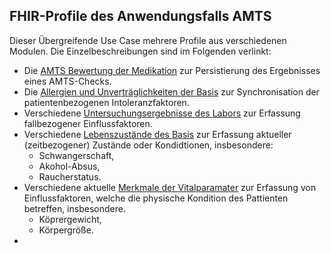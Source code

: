 ## FHIR-Profile des Anwendungsfalls AMTS

Dieser Übergreifende Use Case mehrere Profile aus verschiedenen Modulen. Die Einzelbeschreibungen sind im Folgenden verlinkt:
- Die [AMTS Bewertung der Medikation](https://simplifier.net/guide/isik-medikation-v4/ImplementationGuide-markdown-Datenobjekte-Profile_AMTSBewertung) zur Persistierung des Ergebnisses eines AMTS-Checks.
- Die [Allergien und Unverträglichkeiten der Basis](https://simplifier.net/guide/isik-basis-v4/markdown-Datenobjekte-Datenobjekte_AllergieUnvertraeglichkeit) zur Synchronisation der patientenbezogenen Intoleranzfaktoren.
- Verschiedene [Untersuchungsergebnisse des Labors](https://simplifier.net/isik-labor-v4/isiklaboruntersuchung) zur Erfassung fallbezogener Einflussfaktoren.
- Verschiedene [Lebenszustände des Basis](https://simplifier.net/guide/isik-basis-v4/ImplementationGuide-markdown-Datenobjekte-Datenobjekte_Lebenszustand) zur Erfassung aktueller (zeitbezogener) Zustände oder Kondidtionen, insbesondere:
  - Schwangerschaft,
  - Akohol-Absus,
  - Raucherstatus.
- Verschiedene aktuelle [Merkmale der Vitalparamater](https://simplifier.net/guide/isik-vitalparameter-v4/ImplementationGuide-markdown-Datenobjekte) zur Erfassung von Einflussfaktoren, welche die physische Kondition des Pattienten betreffen, insbesondere.
  - Köprergewicht,
  - Körpergröße.
- 